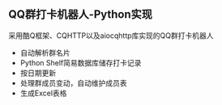 ## QQ群打卡机器人-Python实现
采用酷Q框架、CQHTTP以及aiocqhttp库实现的QQ群打卡机器人
- 自动解析群名片
- Python Shelf简易数据库储存打卡记录
- 按日期更新
- 处理群成员变动，自动维护成员表
- 生成Excel表格